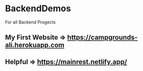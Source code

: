 # BackendDemos
For all Backend Progects
## My First Website => https://campgrounds-ali.herokuapp.com
## Helpful => https://mainrest.netlify.app/
